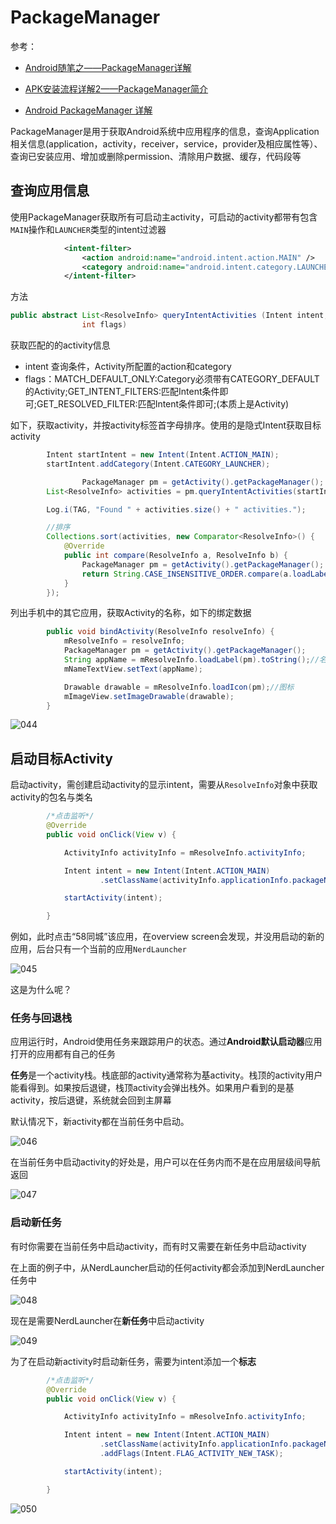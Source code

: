 # PackageManager

参考：

+ [Android随笔之——PackageManager详解](https://www.cnblogs.com/travellife/p/3932823.html)

+ [APK安装流程详解2——PackageManager简介](https://www.jianshu.com/p/c56376916d5e)
+ [Android PackageManager 详解](https://www.cnblogs.com/a284628487/archive/2013/06/01/3111913.html)

PackageManager是用于获取Android系统中应用程序的信息，查询Application相关信息(application，activity，receiver，service，provider及相应属性等）、查询已安装应用、增加或删除permission、清除用户数据、缓存，代码段等

## 查询应用信息

使用PackageManager获取所有可启动主activity，可启动的activity都带有包含`MAIN`操作和`LAUNCHER`类型的intent过滤器

```xml
            <intent-filter>
                <action android:name="android.intent.action.MAIN" />
                <category android:name="android.intent.category.LAUNCHER" />
            </intent-filter>
```

方法

```java
public abstract List<ResolveInfo> queryIntentActivities (Intent intent, 
                int flags)
```

获取匹配的的activity信息

+ intent 查询条件，Activity所配置的action和category
+ flags：MATCH_DEFAULT_ONLY:Category必须带有CATEGORY_DEFAULT的Activity;GET_INTENT_FILTERS:匹配Intent条件即可;GET_RESOLVED_FILTER:匹配Intent条件即可;(本质上是Activity)

如下，获取activity，并按activity标签首字母排序。使用的是隐式Intent获取目标activity

```java
        Intent startIntent = new Intent(Intent.ACTION_MAIN);
        startIntent.addCategory(Intent.CATEGORY_LAUNCHER); 

				PackageManager pm = getActivity().getPackageManager();
        List<ResolveInfo> activities = pm.queryIntentActivities(startIntent, 0);

        Log.i(TAG, "Found " + activities.size() + " activities.");

        //排序
        Collections.sort(activities, new Comparator<ResolveInfo>() {
            @Override
            public int compare(ResolveInfo a, ResolveInfo b) {
                PackageManager pm = getActivity().getPackageManager();
                return String.CASE_INSENSITIVE_ORDER.compare(a.loadLabel(pm).toString(), b.loadLabel(pm).toString());
            }
        });
```

列出手机中的其它应用，获取Activity的名称，如下的绑定数据

```java
        public void bindActivity(ResolveInfo resolveInfo) {
            mResolveInfo = resolveInfo;
            PackageManager pm = getActivity().getPackageManager();
            String appName = mResolveInfo.loadLabel(pm).toString();//名称
            mNameTextView.setText(appName);

            Drawable drawable = mResolveInfo.loadIcon(pm);//图标
            mImageView.setImageDrawable(drawable);
        }
```

![044](https://github.com/winfredzen/Android-Basic/blob/master/%E5%9F%BA%E7%A1%80%E7%9F%A5%E8%AF%86/images/044.png)

## 启动目标Activity

启动activity，需创建启动activity的显示intent，需要从`ResolveInfo`对象中获取activity的包名与类名

```java
        /*点击监听*/
        @Override
        public void onClick(View v) {

            ActivityInfo activityInfo = mResolveInfo.activityInfo;

            Intent intent = new Intent(Intent.ACTION_MAIN)
                    .setClassName(activityInfo.applicationInfo.packageName, activityInfo.name);

            startActivity(intent);

        }
```

例如，此时点击“58同城”该应用，在overview screen会发现，并没用启动的新的应用，后台只有一个当前的应用`NerdLauncher`

![045](https://github.com/winfredzen/Android-Basic/blob/master/%E5%9F%BA%E7%A1%80%E7%9F%A5%E8%AF%86/images/045.png)

这是为什么呢？



### 任务与回退栈

应用运行时，Android使用任务来跟踪用户的状态。通过**Android默认启动器**应用打开的应用都有自己的任务

**任务**是一个activity栈。栈底部的activity通常称为基activity。栈顶的activity用户能看得到。如果按后退键，栈顶activity会弹出栈外。如果用户看到的是基activity，按后退键，系统就会回到主屏幕

默认情况下，新activity都在当前任务中启动。

![046](https://github.com/winfredzen/Android-Basic/blob/master/%E5%9F%BA%E7%A1%80%E7%9F%A5%E8%AF%86/images/046.png)

在当前任务中启动activity的好处是，用户可以在任务内而不是在应用层级间导航返回

![047](https://github.com/winfredzen/Android-Basic/blob/master/%E5%9F%BA%E7%A1%80%E7%9F%A5%E8%AF%86/images/047.png)



### 启动新任务

有时你需要在当前任务中启动activity，而有时又需要在新任务中启动activity

在上面的例子中，从NerdLauncher启动的任何activity都会添加到NerdLauncher任务中

![048](https://github.com/winfredzen/Android-Basic/blob/master/%E5%9F%BA%E7%A1%80%E7%9F%A5%E8%AF%86/images/048.png)

现在是需要NerdLauncher在**新任务**中启动activity

![049](https://github.com/winfredzen/Android-Basic/blob/master/%E5%9F%BA%E7%A1%80%E7%9F%A5%E8%AF%86/images/049.png)

为了在启动新activity时启动新任务，需要为intent添加一个**标志**

```java
        /*点击监听*/
        @Override
        public void onClick(View v) {

            ActivityInfo activityInfo = mResolveInfo.activityInfo;

            Intent intent = new Intent(Intent.ACTION_MAIN)
                    .setClassName(activityInfo.applicationInfo.packageName, activityInfo.name)
                    .addFlags(Intent.FLAG_ACTIVITY_NEW_TASK);

            startActivity(intent);

        }
```

![050](https://github.com/winfredzen/Android-Basic/blob/master/%E5%9F%BA%E7%A1%80%E7%9F%A5%E8%AF%86/images/050.png)

























